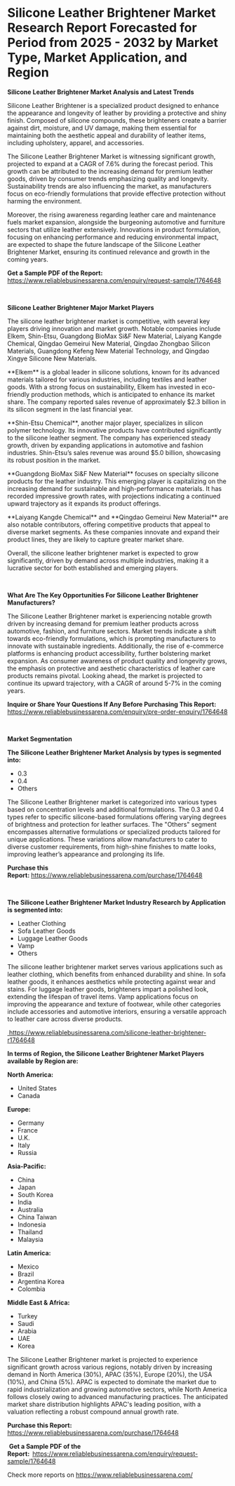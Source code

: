 <p><h1>Silicone Leather Brightener Market Research Report Forecasted for Period from 2025 -  2032 by Market Type, Market Application, and Region</h1></p><p><strong>Silicone Leather Brightener Market Analysis and Latest Trends</strong></p>
<p><p>Silicone Leather Brightener is a specialized product designed to enhance the appearance and longevity of leather by providing a protective and shiny finish. Composed of silicone compounds, these brighteners create a barrier against dirt, moisture, and UV damage, making them essential for maintaining both the aesthetic appeal and durability of leather items, including upholstery, apparel, and accessories.</p><p>The Silicone Leather Brightener Market is witnessing significant growth, projected to expand at a CAGR of 7.6% during the forecast period. This growth can be attributed to the increasing demand for premium leather goods, driven by consumer trends emphasizing quality and longevity. Sustainability trends are also influencing the market, as manufacturers focus on eco-friendly formulations that provide effective protection without harming the environment.</p><p>Moreover, the rising awareness regarding leather care and maintenance fuels market expansion, alongside the burgeoning automotive and furniture sectors that utilize leather extensively. Innovations in product formulation, focusing on enhancing performance and reducing environmental impact, are expected to shape the future landscape of the Silicone Leather Brightener Market, ensuring its continued relevance and growth in the coming years.</p></p>
<p><strong>Get a Sample PDF of the Report:&nbsp;</strong> <a href="https://www.reliablebusinessarena.com/enquiry/request-sample/1764648?utm_campaign=3270&utm_medium=2&utm_source=Github&utm_content=ia&utm_term=03042025&utm_id=silicone-leather-brightener">https://www.reliablebusinessarena.com/enquiry/request-sample/1764648</a></p>
<p>&nbsp;</p>
<p><strong>Silicone Leather Brightener Major Market Players</strong></p>
<p><p>The silicone leather brightener market is competitive, with several key players driving innovation and market growth. Notable companies include Elkem, Shin-Etsu, Guangdong BioMax Si&F New Material, Laiyang Kangde Chemical, Qingdao Gemeirui New Material, Qingdao Zhongbao Silicon Materials, Guangdong Kefeng New Material Technology, and Qingdao Xingye Silicone New Materials.</p><p>**Elkem** is a global leader in silicone solutions, known for its advanced materials tailored for various industries, including textiles and leather goods. With a strong focus on sustainability, Elkem has invested in eco-friendly production methods, which is anticipated to enhance its market share. The company reported sales revenue of approximately $2.3 billion in its silicon segment in the last financial year.</p><p>**Shin-Etsu Chemical**, another major player, specializes in silicon polymer technology. Its innovative products have contributed significantly to the silicone leather segment. The company has experienced steady growth, driven by expanding applications in automotive and fashion industries. Shin-Etsu’s sales revenue was around $5.0 billion, showcasing its robust position in the market.</p><p>**Guangdong BioMax Si&F New Material** focuses on specialty silicone products for the leather industry. This emerging player is capitalizing on the increasing demand for sustainable and high-performance materials. It has recorded impressive growth rates, with projections indicating a continued upward trajectory as it expands its product offerings.</p><p>**Laiyang Kangde Chemical** and **Qingdao Gemeirui New Material** are also notable contributors, offering competitive products that appeal to diverse market segments. As these companies innovate and expand their product lines, they are likely to capture greater market share.</p><p>Overall, the silicone leather brightener market is expected to grow significantly, driven by demand across multiple industries, making it a lucrative sector for both established and emerging players.</p></p>
<p>&nbsp;</p>
<p><strong>What Are The Key Opportunities For Silicone Leather Brightener Manufacturers?</strong></p>
<p><p>The Silicone Leather Brightener market is experiencing notable growth driven by increasing demand for premium leather products across automotive, fashion, and furniture sectors. Market trends indicate a shift towards eco-friendly formulations, which is prompting manufacturers to innovate with sustainable ingredients. Additionally, the rise of e-commerce platforms is enhancing product accessibility, further bolstering market expansion. As consumer awareness of product quality and longevity grows, the emphasis on protective and aesthetic characteristics of leather care products remains pivotal. Looking ahead, the market is projected to continue its upward trajectory, with a CAGR of around 5-7% in the coming years.</p></p>
<p><strong>Inquire or Share Your Questions If Any Before Purchasing This Report:</strong> <a href="https://www.reliablebusinessarena.com/enquiry/pre-order-enquiry/1764648?utm_campaign=3270&utm_medium=2&utm_source=Github&utm_content=ia&utm_term=03042025&utm_id=silicone-leather-brightener">https://www.reliablebusinessarena.com/enquiry/pre-order-enquiry/1764648</a></p>
<p>&nbsp;</p>
<p><strong>Market Segmentation</strong></p>
<p><strong>The Silicone Leather Brightener Market Analysis by types is segmented into:</strong></p>
<p><ul><li>0.3</li><li>0.4</li><li>Others</li></ul></p>
<p><p>The Silicone Leather Brightener market is categorized into various types based on concentration levels and additional formulations. The 0.3 and 0.4 types refer to specific silicone-based formulations offering varying degrees of brightness and protection for leather surfaces. The "Others" segment encompasses alternative formulations or specialized products tailored for unique applications. These variations allow manufacturers to cater to diverse customer requirements, from high-shine finishes to matte looks, improving leather’s appearance and prolonging its life.</p></p>
<p><strong>Purchase this Report:&nbsp;</strong><a href="https://www.reliablebusinessarena.com/purchase/1764648?utm_campaign=3270&utm_medium=2&utm_source=Github&utm_content=ia&utm_term=03042025&utm_id=silicone-leather-brightener">https://www.reliablebusinessarena.com/purchase/1764648</a></p>
<p>&nbsp;</p>
<p><strong>The Silicone Leather Brightener Market Industry Research by Application is segmented into:</strong></p>
<p><ul><li>Leather Clothing</li><li>Sofa Leather Goods</li><li>Luggage Leather Goods</li><li>Vamp</li><li>Others</li></ul></p>
<p><p>The silicone leather brightener market serves various applications such as leather clothing, which benefits from enhanced durability and shine. In sofa leather goods, it enhances aesthetics while protecting against wear and stains. For luggage leather goods, brighteners impart a polished look, extending the lifespan of travel items. Vamp applications focus on improving the appearance and texture of footwear, while other categories include accessories and automotive interiors, ensuring a versatile approach to leather care across diverse products.</p></p>
<p><a href="https://www.reliablebusinessarena.com/silicone-leather-brightener-r1764648?utm_campaign=3270&utm_medium=2&utm_source=Github&utm_content=ia&utm_term=03042025&utm_id=silicone-leather-brightener">&nbsp;https://www.reliablebusinessarena.com/silicone-leather-brightener-r1764648</a></p>
<p><strong>In terms of Region, the Silicone Leather Brightener Market Players available by Region are:</strong></p>
<p>
    <p> <strong> North America: </strong>
        <ul>
            <li>United States</li>
            <li>Canada</li>
        </ul>
        </p> 
    <p> <strong> Europe: </strong>
        <ul>
            <li>Germany</li>
            <li>France</li>
            <li>U.K.</li>
            <li>Italy</li>
            <li>Russia</li>
        </ul>
        </p> 
    <p> <strong> Asia-Pacific: </strong>
        <ul>
            <li>China</li>
            <li>Japan</li>
            <li>South Korea</li>
            <li>India</li>
            <li>Australia</li>
            <li>China Taiwan</li>
            <li>Indonesia</li>
            <li>Thailand</li>
            <li>Malaysia</li>
        </ul>
        </p> 
    <p> <strong> Latin America: </strong>
        <ul>
            <li>Mexico</li>
            <li>Brazil</li>
            <li>Argentina Korea</li>
            <li>Colombia</li>
        </ul>
        </p> 
    <p> <strong> Middle East & Africa: </strong>
        <ul>
            <li>Turkey</li>
            <li>Saudi</li>
            <li>Arabia</li>
            <li>UAE</li>
            <li>Korea</li>
        </ul>
    </p>
    </p>
<p><p>The Silicone Leather Brightener market is projected to experience significant growth across various regions, notably driven by increasing demand in North America (30%), APAC (35%), Europe (20%), the USA (10%), and China (5%). APAC is expected to dominate the market due to rapid industrialization and growing automotive sectors, while North America follows closely owing to advanced manufacturing practices. The anticipated market share distribution highlights APAC's leading position, with a valuation reflecting a robust compound annual growth rate.</p></p>
<p><strong>Purchase this Report: </strong><a href="https://www.reliablebusinessarena.com/purchase/1764648?utm_campaign=3270&utm_medium=2&utm_source=Github&utm_content=ia&utm_term=03042025&utm_id=silicone-leather-brightener">https://www.reliablebusinessarena.com/purchase/1764648</a></p>
<p>&nbsp;<strong>Get a Sample PDF of the Report:&nbsp;&nbsp;</strong><a href="https://www.reliablebusinessarena.com/enquiry/request-sample/1764648?utm_campaign=3270&utm_medium=2&utm_source=Github&utm_content=ia&utm_term=03042025&utm_id=silicone-leather-brightener">https://www.reliablebusinessarena.com/enquiry/request-sample/1764648</a></p>
<p><strong></strong></p>
<p>Check more reports on <a href="https://www.reliablebusinessarena.com/?utm_campaign=3270&utm_medium=2&utm_source=Github&utm_content=ia&utm_term=03042025&utm_id=silicone-leather-brightener">https://www.reliablebusinessarena.com/</a></p>